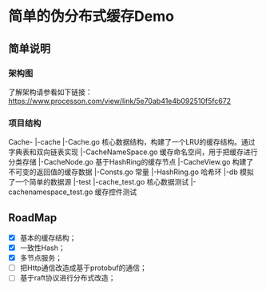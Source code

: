 # 简单的伪分布式缓存Demo
## 简单说明
### 架构图
了解架构请参看如下链接：https://www.processon.com/view/link/5e70ab41e4b092510f5fc672
### 项目结构
Cache-
   |-cache
     |-Cache.go                 核心数据结构，构建了一个LRU的缓存结构。通过字典表和双向链表实现
     |-CacheNameSpace.go        缓存命名空间，用于把缓存进行分类存储
     |-CacheNode.go             基于HashRing的缓存节点
     |-CacheView.go             构建了不可变的返回值的缓存数据
     |-Consts.go                常量
     |-HashRing.go              哈希环
   |-db                         模拟了一个简单的数据源
   |-test
     |-cache_test.go            核心数据测试
     |-cachenamespace_test.go   缓存控件测试
## RoadMap
- [x] 基本的缓存结构；
- [x] 一致性Hash；
- [x] 多节点服务；
- [ ] 把Http通信改造成基于protobuf的通信；
- [ ] 基于raft协议进行分布式改造；